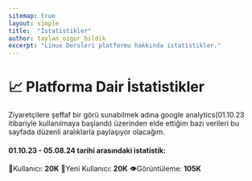 ```yaml
---
sitemap: true
layout: simple
title:  "İstatistikler"
author: taylan_ozgur_bildik
excerpt: "Linux Dersleri platformu hakkında istatistikler."
---
```



<h1 class="text-primary">📈 Platforma Dair İstatistikler</h1>
Ziyaretçilere şeffaf bir görü sunabilmek adına google analytics(01.10.23 itibariyle kullanılmaya başlandı) üzerinden elde ettiğim bazı verileri bu sayfada düzenli aralıklarla paylaşıyor olacağım.


<h4 class="text-primary"> 01.10.23 - 05.08.24 tarihi arasındaki istatistik:</h4>

<p class="mavi"> 👥Kullanıcı: <strong class="text-primary">20K</strong> 👤Yeni Kullanıcı: <strong class="text-primary">20K</strong>  👁️Görüntüleme: <strong class="text-primary">105K</strong> </p>


